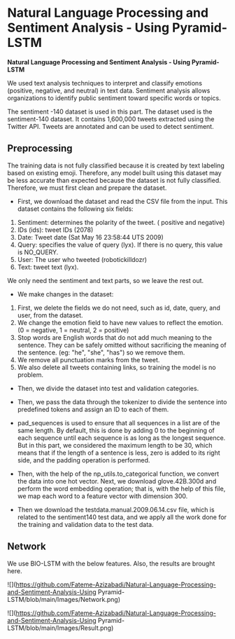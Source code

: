 # Natural Language Processing  and Sentiment Analysis - Using Pyramid-LSTM

**Natural Language Processing  and Sentiment Analysis - Using Pyramid-LSTM**

We used text analysis techniques to interpret and classify emotions (positive, negative, and neutral) in text data. Sentiment analysis allows organizations to identify public sentiment toward specific words or topics.

The sentiment -140 dataset is used in this part.
The dataset used is the sentiment-140 dataset. It contains 1,600,000 tweets extracted using the Twitter API. Tweets are annotated and can be used to detect sentiment.

## **Preprocessing**
The training data is not fully classified because it is created by text labeling based on existing emoji. Therefore, any model built using this dataset may be less accurate than expected because the dataset is not fully classified. Therefore, we must first clean and prepare the dataset.

* First, we download the dataset and read the CSV file from the input.
This dataset contains the following six fields:

1. Sentiment: determines the polarity of the tweet. ( positive and negative)
2. IDs (ids): tweet IDs (2078)
3. Date: Tweet date (Sat May 16 23:58:44 UTS 2009)
4. Query: specifies the value of query (lyx). If there is no query, this value is NO_QUERY.
5. User: The user who tweeted (robotickilldozr)
6. Text: tweet text (lyx). 

We only need the sentiment and text parts, so we leave the rest out.

* We make changes in the dataset:

1. First, we delete the fields we do not need, such as id, date, query, and user, from the dataset.
2. We change the emotion field to have new values to reflect the emotion. (0 = negative, 1 = neutral, 2 = positive)
3. Stop words are English words that do not add much meaning to the sentence. They can be safely omitted without sacrificing the meaning of the sentence. (eg: "he", "she", "has") so we remove them.
4. We remove all punctuation marks from the tweet.
5. We also delete all tweets containing links, so training the model is no problem.

* Then, we divide the dataset into test and validation categories.

* Then, we pass the data through the tokenizer to divide the sentence into predefined tokens and assign an ID to each of them.

* pad_sequences is used to ensure that all sequences in a list are of the same length. By default, this is done by adding 0 to the beginning of each sequence until each sequence is as long as the longest sequence. But in this part, we considered the maximum length to be 30, which means that if the length of a sentence is less, zero is added to its right side, and the padding operation is performed.

* Then, with the help of the np_utils.to_categorical function, we convert the data into one hot vector. Next, we download glove.42B.300d and perform the word embedding operation; that is, with the help of this file, we map each word to a feature vector with dimension 300.

* Then we download the testdata.manual.2009.06.14.csv file, which is related to the sentiment140 test data, and we apply all the work done for the training and validation data to the test data.

## **Network**
We use BIO-LSTM with the below features. Also, the results are brought here. 


 
 ![](https://github.com/Fateme-Azizabadi/Natural-Language-Processing-and-Sentiment-Analysis-Using Pyramid-LSTM/blob/main/Images/Network.png)

 
 ![](https://github.com/Fateme-Azizabadi/Natural-Language-Processing-and-Sentiment-Analysis-Using Pyramid-LSTM/blob/main/Images/Result.png)
 
 
